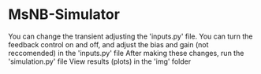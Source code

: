 # MsNB-Simulator

You can change the transient adjusting the 'inputs.py' file.
You can turn the feedback control on and off, and adjust the bias and gain (not reccomended) in the 'inputs.py' file
After making these changes, run the 'simulation.py' file
View results (plots) in the 'img' folder
